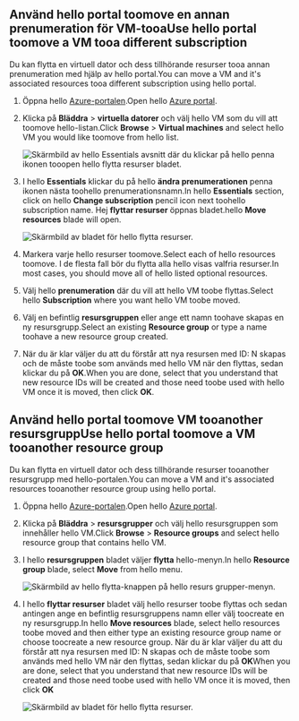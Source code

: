 

## <a name="use-hello-portal-toomove-a-vm-tooa-different-subscription"></a><span data-ttu-id="32775-101">Använd hello portal toomove en annan prenumeration för VM-tooa</span><span class="sxs-lookup"><span data-stu-id="32775-101">Use hello portal toomove a VM tooa different subscription</span></span>
<span data-ttu-id="32775-102">Du kan flytta en virtuell dator och dess tillhörande resurser tooa annan prenumeration med hjälp av hello portal.</span><span class="sxs-lookup"><span data-stu-id="32775-102">You can move a VM and it's associated resources tooa different subscription using hello portal.</span></span>

1. <span data-ttu-id="32775-103">Öppna hello [Azure-portalen](https://portal.azure.com).</span><span class="sxs-lookup"><span data-stu-id="32775-103">Open hello [Azure portal](https://portal.azure.com).</span></span>
2. <span data-ttu-id="32775-104">Klicka på **Bläddra** > **virtuella datorer** och välj hello VM som du vill att toomove hello-listan.</span><span class="sxs-lookup"><span data-stu-id="32775-104">Click **Browse** > **Virtual machines** and select hello VM you would like toomove from hello list.</span></span>
   
    ![Skärmbild av hello Essentials avsnitt där du klickar på hello penna ikonen tooopen hello flytta resurser bladet.](./media/virtual-machines-common-move-vm/move-button.png)
3. <span data-ttu-id="32775-106">I hello **Essentials** klickar du på hello **ändra prenumerationen** penna ikonen nästa toohello prenumerationsnamn.</span><span class="sxs-lookup"><span data-stu-id="32775-106">In hello **Essentials** section, click on hello **Change subscription** pencil icon next toohello subscription name.</span></span> <span data-ttu-id="32775-107">Hej **flyttar resurser** öppnas bladet.</span><span class="sxs-lookup"><span data-stu-id="32775-107">hello **Move resources** blade will open.</span></span>
   
    ![Skärmbild av bladet för hello flytta resurser.](./media/virtual-machines-common-move-vm/move.png)
4. <span data-ttu-id="32775-109">Markera varje hello resurser toomove.</span><span class="sxs-lookup"><span data-stu-id="32775-109">Select each of hello resources toomove.</span></span> <span data-ttu-id="32775-110">I de flesta fall bör du flytta alla hello visas valfria resurser.</span><span class="sxs-lookup"><span data-stu-id="32775-110">In most cases, you should move all of hello listed optional resources.</span></span>
5. <span data-ttu-id="32775-111">Välj hello **prenumeration** där du vill att hello VM toobe flyttas.</span><span class="sxs-lookup"><span data-stu-id="32775-111">Select hello **Subscription** where you want hello VM toobe moved.</span></span>
6. <span data-ttu-id="32775-112">Välj en befintlig **resursgruppen** eller ange ett namn toohave skapas en ny resursgrupp.</span><span class="sxs-lookup"><span data-stu-id="32775-112">Select an existing **Resource group** or type a name toohave a new resource group created.</span></span>
7. <span data-ttu-id="32775-113">När du är klar väljer du att du förstår att nya resursen med ID: N skapas och de måste toobe som används med hello VM när den flyttas, sedan klickar du på **OK**.</span><span class="sxs-lookup"><span data-stu-id="32775-113">When you are done, select that you understand that new resource IDs will be created and those need toobe used with hello VM once it is moved, then click **OK**.</span></span>

## <a name="use-hello-portal-toomove-a-vm-tooanother-resource-group"></a><span data-ttu-id="32775-114">Använd hello portal toomove VM tooanother resursgrupp</span><span class="sxs-lookup"><span data-stu-id="32775-114">Use hello portal toomove a VM tooanother resource group</span></span>
<span data-ttu-id="32775-115">Du kan flytta en virtuell dator och dess tillhörande resurser tooanother resursgrupp med hello-portalen.</span><span class="sxs-lookup"><span data-stu-id="32775-115">You can move a VM and it's associated resources tooanother resource group using hello portal.</span></span>

1. <span data-ttu-id="32775-116">Öppna hello [Azure-portalen](https://portal.azure.com).</span><span class="sxs-lookup"><span data-stu-id="32775-116">Open hello [Azure portal](https://portal.azure.com).</span></span>
2. <span data-ttu-id="32775-117">Klicka på **Bläddra** > **resursgrupper** och välj hello resursgruppen som innehåller hello VM.</span><span class="sxs-lookup"><span data-stu-id="32775-117">Click **Browse** > **Resource groups** and select hello resource group that contains hello VM.</span></span>
3. <span data-ttu-id="32775-118">I hello **resursgruppen** bladet väljer **flytta** hello-menyn.</span><span class="sxs-lookup"><span data-stu-id="32775-118">In hello **Resource group** blade, select **Move** from hello menu.</span></span>
   
    ![Skärmbild av hello flytta-knappen på hello resurs grupper-menyn.](./media/virtual-machines-common-move-vm/move-rg.png)
4. <span data-ttu-id="32775-120">I hello **flyttar resurser** bladet välj hello resurser toobe flyttas och sedan antingen ange en befintlig resursgruppens namn eller välj toocreate en ny resursgrupp.</span><span class="sxs-lookup"><span data-stu-id="32775-120">In hello **Move resources** blade, select hello resources toobe moved and then either type an existing resource group name or choose toocreate a new resource group.</span></span> <span data-ttu-id="32775-121">När du är klar väljer du att du förstår att nya resursen med ID: N skapas och de måste toobe som används med hello VM när den flyttas, sedan klickar du på **OK**</span><span class="sxs-lookup"><span data-stu-id="32775-121">When you are done, select that you understand that new resource IDs will be created and those need toobe used with hello VM once it is moved, then click **OK**</span></span>
   
    ![Skärmbild av bladet för hello flytta resurser.](./media/virtual-machines-common-move-vm/move-rg-list.png)

